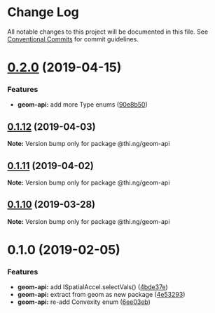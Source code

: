 # Change Log

All notable changes to this project will be documented in this file.
See [Conventional Commits](https://conventionalcommits.org) for commit guidelines.

# [0.2.0](https://github.com/thi-ng/umbrella/compare/@thi.ng/geom-api@0.1.12...@thi.ng/geom-api@0.2.0) (2019-04-15)


### Features

* **geom-api:** add more Type enums ([90e8b50](https://github.com/thi-ng/umbrella/commit/90e8b50))





## [0.1.12](https://github.com/thi-ng/umbrella/compare/@thi.ng/geom-api@0.1.11...@thi.ng/geom-api@0.1.12) (2019-04-03)

**Note:** Version bump only for package @thi.ng/geom-api





## [0.1.11](https://github.com/thi-ng/umbrella/compare/@thi.ng/geom-api@0.1.10...@thi.ng/geom-api@0.1.11) (2019-04-02)

**Note:** Version bump only for package @thi.ng/geom-api





## [0.1.10](https://github.com/thi-ng/umbrella/compare/@thi.ng/geom-api@0.1.9...@thi.ng/geom-api@0.1.10) (2019-03-28)

**Note:** Version bump only for package @thi.ng/geom-api







# 0.1.0 (2019-02-05)


### Features

* **geom-api:** add ISpatialAccel.selectVals() ([4bde37e](https://github.com/thi-ng/umbrella/commit/4bde37e))
* **geom-api:** extract from geom as new package ([4e53293](https://github.com/thi-ng/umbrella/commit/4e53293))
* **geom-api:** re-add Convexity enum ([6ee03eb](https://github.com/thi-ng/umbrella/commit/6ee03eb))
